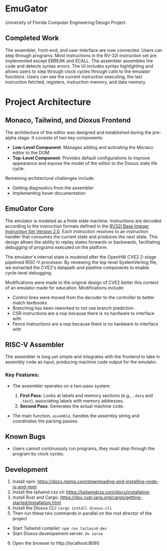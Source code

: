 # EmuGator
University of Florida Computer Engineering Design Project

## Completed Work
The assembler, front-end, and user-interface are now connected. Users can step through programs. Most instructions in the RV-32I instruction set are implemented except EBREAK and ECALL. The assembler assembles the code and detects syntax errors. The UI includes syntax highlighting and allows users to step through clock cycles through calls to the emulator functions. Users can see the current instruction executing, the last instruction fetched, registers, instruction memory, and data memory.

# Project Architecture

## Monaco, Tailwind, and Dioxus Frontend
The architecture of the editor was designed and established during the pre-alpha stage. It consists of two key components:
- **Low-Level Component**: Manages adding and activating the Monaco editor to the DOM.
- **Top-Level Component**: Provides default configurations to improve appearance and expose the model of the editor to the Dioxus state life cycle.

Remaining architectural challenges include:
- Getting diagnostics from the assembler
- Implementing hover documentation

## EmuGator Core
The emulator is modeled as a finite state machine. Instructions are decoded according to the instruction formats defined in the [RV32I Base Integer Instruction Set Version 2.0](https://riscv.org/wp-content/uploads/2017/05/riscv-spec-v2.2.pdf). Each instruction resolves to an instruction handler that consumes the current state and produces the next state. This design allows the ability to replay states forwards or backwards, facilitating debugging of programs executed on the platform.

The emulator's internal state is modeled after the OpenHW CVE2 2-stage pipelined RISC-V processor. By reviewing the top-level SystemVerilog file, we extracted the CVE2's datapath and pipeline components to enable cycle-level debugging.

Modifications were made to the original design of CVE2 better this context of an emulator made for education. Modifications include:
- Control lines were moved from the decoder to the controller to better match textbooks
- Branching has been reworked to not use branch prediction
- CSR instructions are a nop because there is no hardware to interface with
- Fence instructions are a nop because there is no hardware to interface with

## RISC-V Assembler
The assembler is long yet simple and integrates with the frontend to take in assembly code as input, producing machine code output for the emulator.

### Key Features:
- The assembler operates on a two-pass system:
  1. **First Pass**: Looks at labels and memory sections (e.g., `.data` and `.text`), associating labels with memory addresses.
  2. **Second Pass**: Generates the actual machine code.

- The main function, `assemble`, handles the assembly string and coordinates the parsing passes.

## Known Bugs
- Users cannot continuously run programs, they must step through the program by clock cycles.

## Development

1. Install npm: https://docs.npmjs.com/downloading-and-installing-node-js-and-npm
2. Install the tailwind css cli: https://tailwindcss.com/docs/installation
3. Install Rust and Cargo: https://doc.rust-lang.org/cargo/getting-started/installation.html 
4. Install the Dioxus CLI: `cargo install dioxus-cli`
5. Then run these two commands in parallel on the root director of the project
  - Start Tailwind compiler: `npm run tailwind-dev`
  - Start Dioxus developement server: `dx serve`
6. Open the browser to http://localhost:8080
